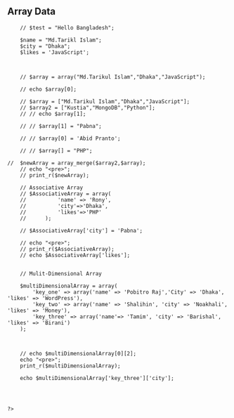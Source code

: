<!DOCTYPE html>
<html lang="en">
<head>
	<meta charset="UTF-8">
	<title>Array</title>
</head>
<body>
	<h2>Array Data</h2>
	<?php 

		// $test = "Hello Bangladesh";

		$name = "Md.Tarikl Islam";
		$city = "Dhaka";
		$likes = 'JavaScript';



		// $array = array("Md.Tarikul Islam","Dhaka","JavaScript");

		// echo $array[0];

		// $array = ["Md.Tarikul Islam","Dhaka","JavaScript"];
		// $array2 = ["Kustia","MongoDB","Python"];
		// // echo $array[1];

		// // $array[1] = "Pabna";

		// // $array[0] = 'Abid Pranto';

		// // $array[] = "PHP";
 		
 	// 	$newArray = array_merge($array2,$array);
		// echo "<pre>";
		// print_r($newArray);

		// Associative Array
		// $AssociativeArray = array(
		// 			'name' => 'Rony',
		// 			'city'=>'Dhaka',
		// 			'likes'=>'PHP'
		// 		);

		// $AssociativeArray['city'] = 'Pabna';

		// echo "<pre>";
		// print_r($AssociativeArray);
		// echo $AssociativeArray['likes'];


		// Mulit-Dimensional Array

		$multiDimensionalArray = array(
			'key_one' => array('name' => 'Pobitro Raj','City' => 'Dhaka', 'likes' => 'WordPress'),
			'key_two' => array('name' => 'Shalihin', 'city' => 'Noakhali', 'likes' => 'Money'),
			'key_three' => array('name'=> 'Tamim', 'city' => 'Barishal', 'likes' => 'Birani')
		);



		// echo $multiDimensionalArray[0][2];
		echo "<pre>";
		print_r($multiDimensionalArray);

		echo $multiDimensionalArray['key_three']['city'];




	?>




</body>
</html>
